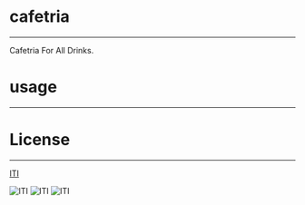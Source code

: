# **cafetria** 
***
 Cafetria For All Drinks.



# **usage**
***



# **License**
***
[ITI]()


![ITI](https://github.com/Elsayed93/cafeteria_project/tree/omar/cafeteria/images/adduser.png)
![ITI](https://github.com/Elsayed93/cafeteria_project/tree/omar/cafeteria/images/orders.png)
![ITI](https://github.com/Elsayed93/cafeteria_project/tree/omar/cafeteria/images/users.png)